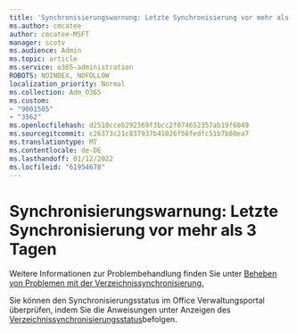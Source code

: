 ```yaml
---
title: 'Synchronisierungswarnung: Letzte Synchronisierung vor mehr als 3 Tagen'
ms.author: cmcatee
author: cmcatee-MSFT
manager: scotv
ms.audience: Admin
ms.topic: article
ms.service: o365-administration
ROBOTS: NOINDEX, NOFOLLOW
localization_priority: Normal
ms.collection: Adm_O365
ms.custom:
- "9001505"
- "3562"
ms.openlocfilehash: d2510cceb292369f3bcc2f074652357ab19f6049
ms.sourcegitcommit: c26373c21c837937b41026f56fedfc51b7b80ea7
ms.translationtype: MT
ms.contentlocale: de-DE
ms.lasthandoff: 01/12/2022
ms.locfileid: "61954678"
---
```

# <a name="sync-warning-last-synced-more-than-3-days-ago"></a>Synchronisierungswarnung: Letzte Synchronisierung vor mehr als 3 Tagen

Weitere Informationen zur Problembehandlung finden Sie unter [Beheben von Problemen mit der Verzeichnissynchronisierung.](https://docs.microsoft.com/office365/enterprise/fix-problems-with-directory-synchronization)

Sie können den Synchronisierungsstatus im Office Verwaltungsportal überprüfen, indem Sie die Anweisungen unter Anzeigen des [Verzeichnissynchronisierungsstatus](https://docs.microsoft.com/office365/enterprise/view-directory-synchronization-status)befolgen.

